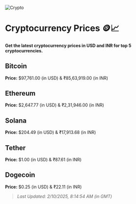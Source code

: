 
![Crypto](https://www.techguide.com.au/wp-content/uploads/2020/11/crypto3.jpeg)

# Cryptocurrency Prices 🪙📈

#### Get the latest cryptocurrency prices in USD and INR for top 5 cryptocurrencies.

## Bitcoin

**Price:** $97,761.00 (in USD) & ₹85,63,919.00 (in INR)

## Ethereum

**Price:** $2,647.77 (in USD) & ₹2,31,946.00 (in INR)

## Solana

**Price:** $204.49 (in USD) & ₹17,913.68 (in INR)

## Tether

**Price:** $1.00 (in USD) & ₹87.61 (in INR)

## Dogecoin

**Price:** $0.25 (in USD) & ₹22.11 (in INR)

> _Last Updated: 2/10/2025, 8:14:54 AM (in GMT)_
